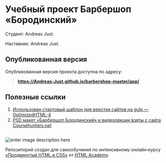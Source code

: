 ﻿# Учебный проект Барбершоп «Бородинский»

Студент: Andreas Just.

Наставник: Andreas Just.


## Опубликованная версия

Опубликованная версия проекта доступна по адресу:



> **https://Andreas-Just.github.io/barbershop-master/app/**


## Полезные ссылки

1.  [Использован стартовый шаблон для верстки сайтов на gulp — OptimizedHTML-4](https://webdesign-master.ru/blog/tools/2018-03-02-optimizedhtml-4.html)
2.  [PSD макет «Барбершоп Бородинский» и видеолекции взяты с сайта Соursеhuntеrs.nеt](https://coursehunters.net/course/professionalnyy-html-i-css-uroven-2-potok-15-yanvarya-21-fevralya-2018)

##
![enter image description here](https://lh3.googleusercontent.com/90mizUVnFFlEye-MOewgvH8z_BzuPoBRFuuwGY21Sdesxtw0uPDpbutukSkIXhzkJwECVT-PaQixDynqVptE-OXDqkovpJahfQea=w600-h102-rw-no)

Репозиторий создан для самообучения по интенсивному онлайн‑курсу [«Продвинутый HTML и CSS»](https://htmlacademy.ru/intensive/adaptive) от [HTML Academy](https://htmlacademy.ru/).
